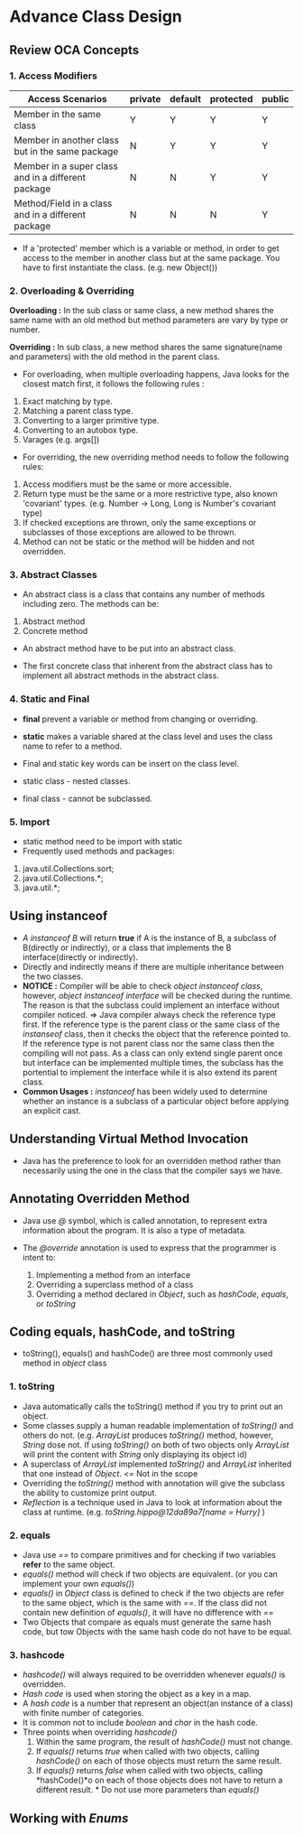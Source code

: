 # Advance Class Design
## Review OCA Concepts

### 1. Access Modifiers

Access Scenarios | private | default | protected | public
---------------- | ------- | ------- | --------- | ------
Member in the same class | Y | Y | Y | Y
Member in another class but in the same package | N | Y | Y | Y
Member in a super class and in a different package | N | N | Y | Y
Method/Field in a class and in a different package | N | N | N | Y

* If a 'protected' member which is a variable or method, in order to get access to the member in another class but at
the same package. You have to first instantiate the class. (e.g. new Object())

### 2. Overloading & Overriding

**Overloading :**
In the sub class or same class, a new method shares the same name with an old method but method parameters are vary by
type or number.

**Overriding :**
In sub class, a new method shares the same signature(name and parameters) with the old method in the parent class.

* For overloading, when multiple overloading happens, Java looks for the closest match first, it follows the following
rules :

 1. Exact matching by type.
 2. Matching a parent class type.
 3. Converting to a larger primitive type.
 4. Converting to an autobox type.
 5. Varages (e.g. args[])

* For overriding, the new overriding method needs to follow the following rules:

 1. Access modifiers must be the same or more accessible.
 2. Return type must be the same or a more restrictive type, also known 'covariant' types. (e.g. Number -> Long, Long
 is Number's covariant type)
 3. If checked exceptions are thrown, only the same exceptions or subclasses of those exceptions are allowed to be thrown.
 4. Method can not be static or the method will be hidden and not overridden.

### 3. Abstract Classes

* An abstract class is a class that contains any number of methods including zero. The methods can be:

 1. Abstract method
 2. Concrete method

* An abstract method have to be put into an abstract class.

* The first concrete class that inherent from the abstract class has to implement all abstract methods in the abstract class.

### 4. Static and Final

* **final** prevent a variable or method from changing or overriding.
* **static** makes a variable shared at the class level and uses the class name to refer to a method.

* Final and static key words can be insert on the class level.
 * static class - nested classes.
 * final class - cannot be subclassed.
 
### 5. Import

* static method need to be import with static
* Frequently used methods and packages:

 1. java.util.Collections.sort;
 2. java.util.Collections.*;
 3. java.util.*;
 
## Using instanceof

* *A instanceof B* will return **true** if A is the instance of B, a subclass of B(directly or indirectly), or a class
that implements the B interface(directly or indirectly).
 * Directly and indirectly means if there are multiple inheritance between the two classes.
 * **NOTICE :** Compiler will be able to check *object instanceof class*, however, *object instanceof interface* will be checked during the runtime.
 The reason is that the subclass could implement an interface without compiler noticed. => Java compiler always check the reference type first.
 If the reference type is the parent class or the same class of the *instanseof* class, then it checks the object that the reference pointed to.
 If the reference type is not parent class nor the same class then the compiling will not pass. As a class can only extend single parent once but interface
 can be implemented multiple times, the subclass has the portential to implement the interface while it is also extend its parent class. 
 * **Common Usages :** *instanceof* has been widely used to determine whether an instance is a subclass of a particular object before applying an explicit cast.
 
## Understanding Virtual Method Invocation

* Java has the preference to look for an overridden method rather than necessarily using the one in the class that the compiler says we have.

## Annotating Overridden Method

* Java use *@* symbol, which is called annotation, to represent extra information about the program. It is also a type of metadata.

* The *@override* annotation is used to express that the programmer is intent to:
    1. Implementing a method from an interface
    2. Overriding a superclass method of a class
    3. Overriding a method declared in *Object*, such as *hashCode*, *equals*, or *toString*
    
## Coding equals, hashCode, and toString

* toString(), equals() and hashCode() are three most commonly used method in *object* class

### 1. toString
   * Java automatically calls the toString() method if you try to print out an object.
   * Some classes supply a human readable implementation of *toString()* and others do not. (e.g. *ArrayList* produces *toString()* method, however, *String* dose not. If using *toString()* on both of 
    two objects only *ArrayList* will print the content with *String* only displaying its object id)
   * A superclass of *ArrayList* implemented *toString()* and *ArrayList* inherited that one instead of *Object*. <= Not in the scope
   * Overriding the *toString()* method with annotation will give the subclass the ability to customize print output.
   * *Reflection* is a technique used in Java to look at information about the class at runtime. (e.g. *toString.hippo@12da89a7[name = Hurry]* )
    
### 2. equals
   * Java use *==* to compare primitives and for checking if two variables **refer** to the same object.
   * *equals()* method will check if two objects are equivalent. (or you can implement your own *equals()*)
   * *equals()* in *Object* class is defined to check if the two objects are refer to the same object, which is the same with *==*. If the class did not contain new definition of *equals()*, it will have no difference with *==*
   * Two Objects that compare as equals must generate the same hash code, but tow Objects with the same hash code do not have to be equal.

### 3. hashcode
   * *hashcode()* will always required to be overridden whenever *equals()* is overridden.
   * *Hash code* is used when storing the object as a key in a map.
   * A *hash code* is a number that represent an object(an instance of a class) with finite number of categories.
   * It is common not to include *boolean* and *char* in the hash code.
   * Three points when overriding *hashcode()*
       1.  Within the same program, the result of *hashCode()* must not change.
       2.  If *equals()* returns *true* when called with two objects, calling *hashCode()* on each of those objects must return the same result.
       3.  If *equals()* returns *false* when called with two objects, calling *hashCode()*o on each of those objects does not have to return a different result.
    * Do not use more parameters than *equals()*
    
##  Working with *Enums*
    